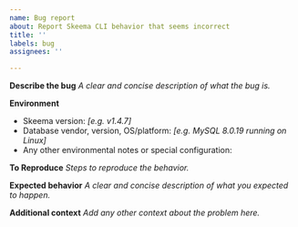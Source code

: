 ```yaml
---
name: Bug report
about: Report Skeema CLI behavior that seems incorrect
title: ''
labels: bug
assignees: ''

---
```


**Describe the bug**
*A clear and concise description of what the bug is.*

**Environment**
- Skeema version: *[e.g. v1.4.7]*
- Database vendor, version, OS/platform: *[e.g. MySQL 8.0.19 running on Linux]*
- Any other environmental notes or special configuration:

**To Reproduce**
*Steps to reproduce the behavior.*

**Expected behavior**
*A clear and concise description of what you expected to happen.*

**Additional context**
*Add any other context about the problem here.*
